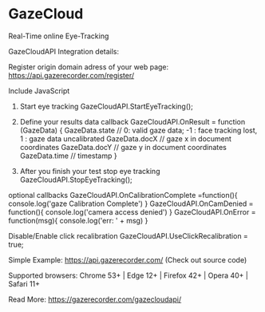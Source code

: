 # GazeCloud
Real-Time online Eye-Tracking

GazeCloudAPI Integration details:  

Register origin domain adress of your web page:  https://api.gazerecorder.com/register/

Include JavaScript 
<script src="https://api.gazerecorder.com/GazeCloudAPI.js" ></script>

1. Start eye tracking
GazeCloudAPI.StartEyeTracking(); 

2.  Define your  results  data  callback
GazeCloudAPI.OnResult = 
function (GazeData) {
GazeData.state //  0: valid gaze data;     -1 : face tracking lost,     1 : gaze data uncalibrated
GazeData.docX // gaze x in document coordinates
GazeData.docY // gaze y in document coordinates 
GazeData.time // timestamp
}

3.  After you finish your test stop eye tracking
GazeCloudAPI.StopEyeTracking();

optional callbacks
GazeCloudAPI.OnCalibrationComplete =function(){ console.log('gaze Calibration Complete')  }
GazeCloudAPI.OnCamDenied =  function(){ console.log('camera  access denied')  }
GazeCloudAPI.OnError =  function(msg){ console.log('err: ' + msg)  }

Disable/Enable click recalibration
GazeCloudAPI.UseClickRecalibration = true;

Simple Example: https://api.gazerecorder.com/ (Check out source code)

Supported browsers: Chrome 53+ | Edge 12+ | Firefox 42+ | Opera 40+ | Safari 11+   

Read More:
https://gazerecorder.com/gazecloudapi/
